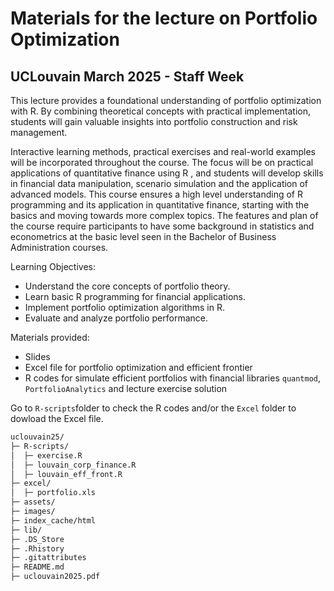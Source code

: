# Materials for the lecture on Portfolio Optimization 

## UCLouvain March 2025 - Staff Week

This lecture provides a foundational understanding of portfolio optimization with R. By combining theoretical concepts with practical implementation, students will gain valuable insights into portfolio construction and risk management.

Interactive learning methods, practical exercises and real-world examples will be incorporated throughout the course. The focus will be on practical applications of quantitative finance using R , and students will develop skills in financial data manipulation, scenario simulation and the application of advanced models. This course ensures a high level understanding of R programming and its application in quantitative finance, starting with the basics and moving towards more complex topics. The features and plan of the course require participants to have some background in statistics and econometrics at the basic level seen in the Bachelor of Business Administration courses.

Learning Objectives:
* Understand the core concepts of portfolio theory.
* Learn basic R programming for financial applications.
* Implement portfolio optimization algorithms in R.
* Evaluate and analyze portfolio performance.

Materials provided:
 - Slides
 - Excel file for portfolio optimization and efficient frontier
 - R codes for simulate efficient portfolios with financial libraries `quantmod`, `PortfolioAnalytics` and lecture exercise solution

Go to `R-scripts`folder to check the R codes and/or the `Excel` folder to dowload the Excel file. 

```bash
uclouvain25/
├─ R-scripts/
│  ├─ exercise.R
│  ├─ louvain_corp_finance.R
│  ├─ louvain_eff_front.R
├─ excel/
│  ├─ portfolio.xls
├─ assets/
├─ images/
├─ index_cache/html
├─ lib/
├─ .DS_Store
├─ .Rhistory
├─ .gitattributes
├─ README.md
├─ uclouvain2025.pdf
```
